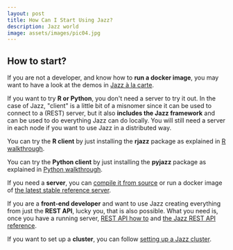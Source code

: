 ```yaml
---
layout: post
title: How Can I Start Using Jazz?
description: Jazz world
image: assets/images/pic04.jpg
---
```


<h2>How to start?</h2>

If you are not a developer, and know how to **run a docker image**, you may want to have a look at the demos in [Jazz à la carte](https://kaalam.github.io/jazz_reference/docker_jazz_a_la_carte.html).

If you want to try **R or Python**, you don't need a server to try it out. In the case of Jazz, "client" is a little bit of a misnomer
since it can be used to connect to a (REST) server, but it also **includes the Jazz framework** and can be used to do everything Jazz
can do locally. You will still need a server in each node if you want to use Jazz in a distributed way.

You can try the **R client** by just installing the **rjazz** package as explained in [R walkthrough](https://kaalam.github.io/jazz_reference/rjazz_walkthough_client_only.html).

You can try the **Python client** by just installing the **pyjazz** package as explained in [Python walkthrough](https://kaalam.github.io/jazz_reference/pyjazz_walkthough_client_only.html).

If you need a **server**, you can [compile it from source](https://kaalam.github.io/jazz_reference/setup_compiling_from_source.html) or run a
docker image of [the latest stable reference server](https://kaalam.github.io/jazz_reference/docker_last_stable_reference.html).

If you are a **front-end developer** and want to use Jazz creating everything from just the **REST API**, lucky you, that is also possible. What
you need is, once you have a running server, [REST API how to](https://kaalam.github.io/jazz_reference/rest_api_how_to.html) and
[the Jazz REST API reference](https://kaalam.github.io/jazz_reference/rest_reference.html).

If you want to set up a **cluster**, you can follow [setting up a Jazz cluster](https://kaalam.github.io/jazz_reference/setup_cluster.html).
